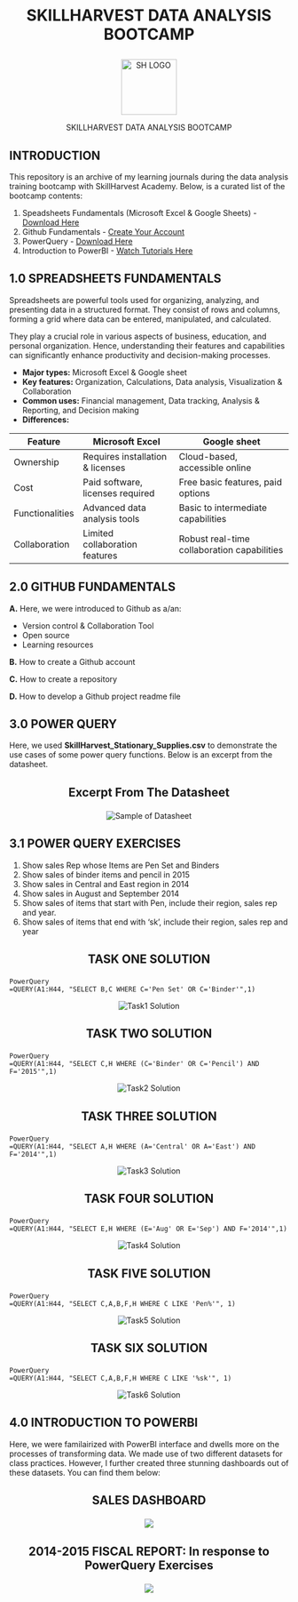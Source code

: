 # <p align="center"/> SKILLHARVEST DATA ANALYSIS BOOTCAMP</p>

<div align="center">
  <img src="images/SkilHarvest%20Logo.png" alt="SH LOGO" width="100" height="100">
  <p>SKILLHARVEST DATA ANALYSIS BOOTCAMP</p>
</div>

## INTRODUCTION
This repository is an archive of my learning journals during the data analysis training bootcamp with SkillHarvest Academy. Below, is a curated list of the bootcamp contents:
1. Speadsheets Fundamentals (Microsoft Excel & Google Sheets) - [Download Here](https://www.microsoft.com)
2. Github Fundamentals - [Create Your Account](https://github.com/)
3. PowerQuery - [Download Here](https://www.bing.com/ck/a?!&&p=1e37fcbc5a9a0c62JmltdHM9MTcwNzM1MDQwMCZpZ3VpZD0wMGU2MGU2ZC0wY2QwLTYzYmQtMDcxMi0xZGQ3MGRjZDYyZjkmaW5zaWQ9NTQ3Mw&ptn=3&ver=2&hsh=3&fclid=00e60e6d-0cd0-63bd-0712-1dd70dcd62f9&psq=power+query+download&u=a1aHR0cDovL3d3dy5vZmZpY2UubWljcm9zb2Z0LmNvbS9leGNlbC9kb3dubG9hZC1taWNyb3NvZnQtcG93ZXItcXVlcnktZm9yLWV4Y2VsLUZYMTA0MDE4NjE2LmFzcHg&ntb=1)
4. Introduction to PowerBI - [Watch Tutorials Here](https://www.youtube.com/watch?v=fnA-_iDV_LY&list=PLoyECfvEFOjaMKFbBSKSmnOpEcXqqRegW)

## 1.0 SPREADSHEETS FUNDAMENTALS
Spreadsheets are powerful tools used for organizing, analyzing, and presenting data in a structured format. They consist of rows and columns, forming a grid where data can be entered, manipulated, and calculated.

They play a crucial role in various aspects of business, education, and personal organization. Hence, understanding their features and capabilities can significantly enhance productivity and decision-making processes.

- **Major types:** Microsoft Excel & Google sheet
- **Key features:** Organization, Calculations, Data analysis, Visualization & Collaboration
- **Common uses:** Financial management, Data tracking, Analysis & Reporting, and Decision making
- **Differences:**

<div align="center">
  
| Feature | Microsoft Excel | Google sheet |
|---------|-----------------|--------------|
|Ownership|Requires installation  & licenses|Cloud-based, accessible online|
|Cost|Paid software, licenses required|Free basic features, paid options|
|Functionalities|Advanced data analysis tools|Basic to intermediate capabilities|
|Collaboration|Limited collaboration features|Robust real-time collaboration capabilities|

</div>

## 2.0 GITHUB FUNDAMENTALS
**A.** Here, we were introduced to Github as a/an:
  - Version control & Collaboration Tool
  - Open source
  - Learning resources
    
**B.** How to create a Github account

**C.** How to create a repository

**D.** How to develop a Github project readme file
  
## 3.0 POWER QUERY
Here, we used **SkillHarvest_Stationary_Supplies.csv** to demonstrate the use cases of some power query functions. Below is an excerpt from the datasheet.

## <p align="center"/> **Excerpt From The Datasheet** </p>
<div align="center">
  <img src="images/DatasheetExcerpt.PNG"  alt="Sample of Datasheet">
</div>


## 3.1 POWER QUERY EXERCISES
1. Show sales Rep whose Items are Pen Set and Binders
2. Show sales of binder items and pencil in 2015
3. Show sales in Central and East region in 2014
4. Show sales in August and September 2014
5. Show sales of items that start with Pen, include their region, sales rep and year.
6. Show sales of items that end with ‘sk’, include their region, sales rep and year

## <p align="center"/> TASK ONE SOLUTION </p>
```
PowerQuery
=QUERY(A1:H44, "SELECT B,C WHERE C='Pen Set' OR C='Binder'",1)
```
<div align="center">
  <img src="images/Task1-Sol-Excerpt.PNG" alt="Task1 Solution">
</div>

## <p align="center"/> TASK TWO SOLUTION </p>
```
PowerQuery
=QUERY(A1:H44, "SELECT C,H WHERE (C='Binder' OR C='Pencil') AND F='2015'",1)
```
<div align="center">
  <img src="images/Task2-Sol-Excerpt.PNG" alt="Task2 Solution">
</div>

## <p align="center"/> TASK THREE SOLUTION </p>
```
PowerQuery
=QUERY(A1:H44, "SELECT A,H WHERE (A='Central' OR A='East') AND F='2014'",1)
```
<div align="center">
  <img src="images/Task3-Sol-Excerpt.PNG" alt="Task3 Solution">
</div>

## <p align="center"/> TASK FOUR SOLUTION </p>
```
PowerQuery
=QUERY(A1:H44, "SELECT E,H WHERE (E='Aug' OR E='Sep') AND F='2014'",1)
```
<div align="center">
  <img src="images/Task4-Sol-Excerpt.PNG" alt="Task4 Solution">
</div>

## <p align="center"/> TASK FIVE SOLUTION </p>
```
PowerQuery
=QUERY(A1:H44, "SELECT C,A,B,F,H WHERE C LIKE 'Pen%'", 1)
```
<div align="center">
  <img src="images/Task5-Sol-Excerpt.PNG" alt="Task5 Solution">
</div>

## <p align="center"/> TASK SIX SOLUTION </p>
```
PowerQuery
=QUERY(A1:H44, "SELECT C,A,B,F,H WHERE C LIKE '%sk'", 1)
```
<div align="center">
  <img src="images/Task6-Sol-Excerpt.PNG" alt="Task6 Solution">
</div>

## 4.0 INTRODUCTION TO POWERBI
Here, we were familairized with PowerBI interface and dwells more on the processes of transforming data. We made use of two different datasets for class practices. However, I further created three stunning dashboards out of these datasets. You can find them below:

## <p align="center"/> SALES DASHBOARD </p>
<div align="center"> <img src="images/StationeriesDashboard2.PNG"> </div>


## <p align="center"/> 2014-2015 FISCAL REPORT: In response to PowerQuery Exercises </p>
<div align="center"> <img src="images/StationeriesDashboard1.PNG"> </div>
